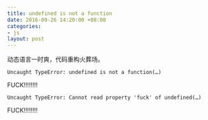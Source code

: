 ```yaml
---
title: undefined is not a function
date: 2016-09-26 14:20:00 +08:00
categories:
- js
layout: post
---
```


动态语言一时爽，代码重构火葬场。

`Uncaught TypeError: undefined is not a function(…)`

FUCK!!!!!!!!

`Uncaught TypeError: Cannot read property 'fuck' of undefined(…)`

FUCK!!!!!!!!